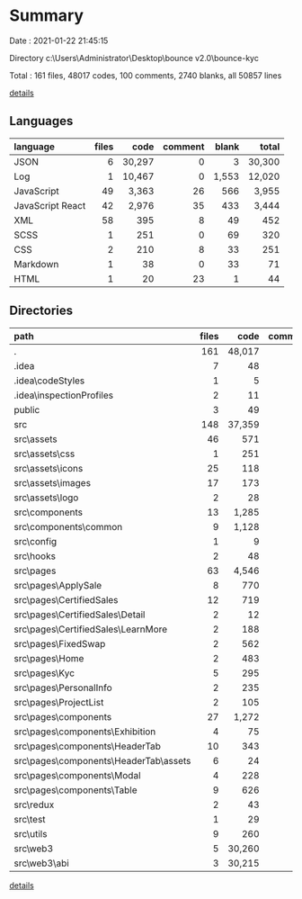 # Summary

Date : 2021-01-22 21:45:15

Directory c:\Users\Administrator\Desktop\bounce v2.0\bounce-kyc

Total : 161 files,  48017 codes, 100 comments, 2740 blanks, all 50857 lines

[details](details.md)

## Languages
| language | files | code | comment | blank | total |
| :--- | ---: | ---: | ---: | ---: | ---: |
| JSON | 6 | 30,297 | 0 | 3 | 30,300 |
| Log | 1 | 10,467 | 0 | 1,553 | 12,020 |
| JavaScript | 49 | 3,363 | 26 | 566 | 3,955 |
| JavaScript React | 42 | 2,976 | 35 | 433 | 3,444 |
| XML | 58 | 395 | 8 | 49 | 452 |
| SCSS | 1 | 251 | 0 | 69 | 320 |
| CSS | 2 | 210 | 8 | 33 | 251 |
| Markdown | 1 | 38 | 0 | 33 | 71 |
| HTML | 1 | 20 | 23 | 1 | 44 |

## Directories
| path | files | code | comment | blank | total |
| :--- | ---: | ---: | ---: | ---: | ---: |
| . | 161 | 48,017 | 100 | 2,740 | 50,857 |
| .idea | 7 | 48 | 0 | 0 | 48 |
| .idea\codeStyles | 1 | 5 | 0 | 0 | 5 |
| .idea\inspectionProfiles | 2 | 11 | 0 | 0 | 11 |
| public | 3 | 49 | 31 | 4 | 84 |
| src | 148 | 37,359 | 69 | 1,150 | 38,578 |
| src\assets | 46 | 571 | 0 | 110 | 681 |
| src\assets\css | 1 | 251 | 0 | 69 | 320 |
| src\assets\icons | 25 | 118 | 0 | 22 | 140 |
| src\assets\images | 17 | 173 | 0 | 17 | 190 |
| src\assets\logo | 2 | 28 | 0 | 2 | 30 |
| src\components | 13 | 1,285 | 11 | 204 | 1,500 |
| src\components\common | 9 | 1,128 | 6 | 175 | 1,309 |
| src\config | 1 | 9 | 0 | 2 | 11 |
| src\hooks | 2 | 48 | 5 | 11 | 64 |
| src\pages | 63 | 4,546 | 42 | 683 | 5,271 |
| src\pages\ApplySale | 8 | 770 | 0 | 118 | 888 |
| src\pages\CertifiedSales | 12 | 719 | 3 | 122 | 844 |
| src\pages\CertifiedSales\Detail | 2 | 12 | 0 | 4 | 16 |
| src\pages\CertifiedSales\LearnMore | 2 | 188 | 0 | 33 | 221 |
| src\pages\FixedSwap | 2 | 562 | 1 | 89 | 652 |
| src\pages\Home | 2 | 483 | 0 | 69 | 552 |
| src\pages\Kyc | 5 | 295 | 4 | 37 | 336 |
| src\pages\PersonalInfo | 2 | 235 | 0 | 24 | 259 |
| src\pages\ProjectList | 2 | 105 | 0 | 14 | 119 |
| src\pages\components | 27 | 1,272 | 16 | 189 | 1,477 |
| src\pages\components\Exhibition | 4 | 75 | 0 | 14 | 89 |
| src\pages\components\HeaderTab | 10 | 343 | 12 | 47 | 402 |
| src\pages\components\HeaderTab\assets | 6 | 24 | 0 | 6 | 30 |
| src\pages\components\Modal | 4 | 228 | 1 | 38 | 267 |
| src\pages\components\Table | 9 | 626 | 3 | 90 | 719 |
| src\redux | 2 | 43 | 0 | 7 | 50 |
| src\test | 1 | 29 | 1 | 7 | 37 |
| src\utils | 9 | 260 | 0 | 60 | 320 |
| src\web3 | 5 | 30,260 | 1 | 8 | 30,269 |
| src\web3\abi | 3 | 30,215 | 0 | 2 | 30,217 |

[details](details.md)